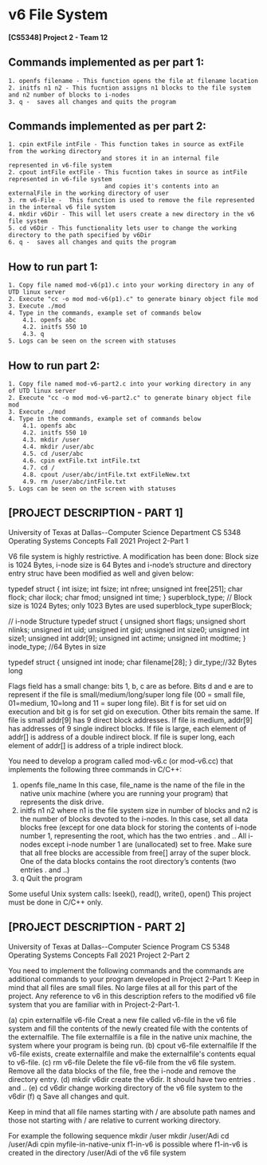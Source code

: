 # v6 File System

#### [CS5348] Project 2 - Team 12

## Commands implemented as per part 1:
    1. openfs filename - This function opens the file at filename location
    2. initfs n1 n2 - This fucntion assigns n1 blocks to the file system and n2 number of blocks to i-nodes
    3. q -  saves all changes and quits the program

## Commands implemented as per part 2:
    1. cpin extFile intFile - This function takes in source as extFile from the working directory 
                              and stores it in an internal file represented in v6-file system
    2. cpout intFile extFile - This fucntion takes in source as intFile represented in v6-file system
                               and copies it's contents into an externalFile in the working directory of user
    3. rm v6-File -  This function is used to remove the file represented in the internal v6 file system
    4. mkdir v6Dir - This will let users create a new directory in the v6 file system
    5. cd v6Dir - This functionality lets user to change the working directory to the path specified by v6Dir
    6. q -  saves all changes and quits the program

## How to run part 1:

    1. Copy file named mod-v6(p1).c into your working directory in any of UTD linux server
    2. Execute "cc -o mod mod-v6(p1).c" to generate binary object file mod
    3. Execute ./mod
    4. Type in the commands, example set of commands below
        4.1. openfs abc
        4.2. initfs 550 10
        4.3. q
    5. Logs can be seen on the screen with statuses

## How to run part 2:

    1. Copy file named mod-v6-part2.c into your working directory in any of UTD linux server
    2. Execute "cc -o mod mod-v6-part2.c" to generate binary object file mod
    3. Execute ./mod
    4. Type in the commands, example set of commands below
        4.1. openfs abc
        4.2. initfs 550 10
        4.3. mkdir /user
        4.4. mkdir /user/abc
        4.5. cd /user/abc
        4.6. cpin extFile.txt intFile.txt
        4.7. cd /
        4.8. cpout /user/abc/intFile.txt extFileNew.txt
        4.9. rm /user/abc/intFile.txt
    5. Logs can be seen on the screen with statuses


## [PROJECT DESCRIPTION - PART 1]

University of Texas at Dallas--Computer Science Department
CS 5348 Operating Systems Concepts Fall 2021
Project 2-Part 1

V6 file system is highly restrictive. A modification has been done: Block size is 1024 Bytes, i-node size is 64 Bytes and i-node’s structure and directory entry struc have been modified as well and given below:

typedef struct {
 int isize;
 int fsize;
int nfree;
 unsigned int free[251];
 char flock;
 char ilock;
 char fmod;
 unsigned int time;
} superblock_type; // Block size is 1024 Bytes; only 1023 Bytes are used
superblock_type superBlock;

// i-node Structure
typedef struct {
unsigned short flags;
unsigned short nlinks;
unsigned int uid;
unsigned int gid;
unsigned int size0;
unsigned int size1;
unsigned int addr[9];
unsigned int actime;
unsigned int modtime;
} inode_type; //64 Bytes in size

typedef struct {
 unsigned int inode;
 char filename[28];
} dir_type;//32 Bytes long

Flags field has a small change: bits 1, b, c are as before. Bits d and e are to represent if the file is small/medium/long/super long file (00 = small file, 01=medium, 10=long and 11 = super long file). Bit f is for set uid on execution and bit g is for set gid on execution. Other bits remain the same.
If file is small addr[9] has 9 direct block addresses. If file is medium, addr[9] has addresses of 9 single indirect blocks. If file is large, each element of addr[] is address of a double indirect block. If file is super long, each element of addr[] is address of a triple indirect block.

You need to develop a program called mod-v6.c (or mod-v6.cc) that implements the following three commands in C/C++:
1. openfs file_name
      In this case, file_name is the name of the file in the native unix machine (where you are running your program) that represents the disk drive.
2. initfs n1 n2 
      where n1 is the file system size in number of blocks and n2 is the number of blocks devoted to the i-nodes. In this case, set all data blocks free (except for one data block for storing the contents of i-node number 1, representing the root, which has the two entries . and .. All i-nodes except i-node number 1 are (unallocated) set to free. Make sure that all free blocks are accessible from free[] array of the super block. One of the data blocks contains the root directory’s contents (two entries . and ..)
3. q
    Quit the program

Some useful Unix system calls: lseek(), read(), write(), open()
This project must be done in C/C++ only.


## [PROJECT DESCRIPTION - PART 2]

University of Texas at Dallas--Computer Science Program
CS 5348 Operating Systems Concepts Fall 2021
Project 2-Part 2

You need to implement the following commands and the commands are additional commands to your program developed in Project 2-Part 1: Keep in mind that all files are small files. No large files at all for this part of the project. Any reference to v6 in this description refers to the modified v6 file system that you are familiar with in Project-2-Part-1.

(a) cpin externalfile v6-file
      Creat a new file called v6-file in the v6 file system and fill the contents of the newly created file with the contents of the externalfile. The file externalfile is a file in the native unix machine, the system where your program is being run.
(b) cpout v6-file externalfile
      If the v6-file exists, create externalfile and make the externalfile's contents equal to v6-file.
(c) rm v6-file
      Delete the file v6-file from the v6 file system. Remove all the data blocks of the file, free the i-node and remove the directory entry.
(d) mkdir v6dir
      create the v6dir. It should have two entries . and ..
(e) cd v6dir
      change working directory of the v6 file system to the v6dir
(f) q
      Save all changes and quit. 

Keep in mind that all file names starting with / are absolute path names and those not starting with / are relative to current working directory. 

For example the following sequence
mkdir /user
mkdir /user/Adi
cd /user/Adi
cpin myfile-in-native-unix f1-in-v6
is possible where f1-in-v6 is created in the directory /user/Adi of the v6 file system
